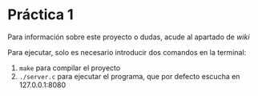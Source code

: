 # Práctica 1

Para información sobre este proyecto o dudas, acude al apartado de *wiki*

Para ejecutar, solo es necesario introducir dos comandos en la terminal:
1.  `make` para compilar el proyecto
2.  `./server.c` para ejecutar el programa, que por defecto escucha en 127.0.0.1:8080